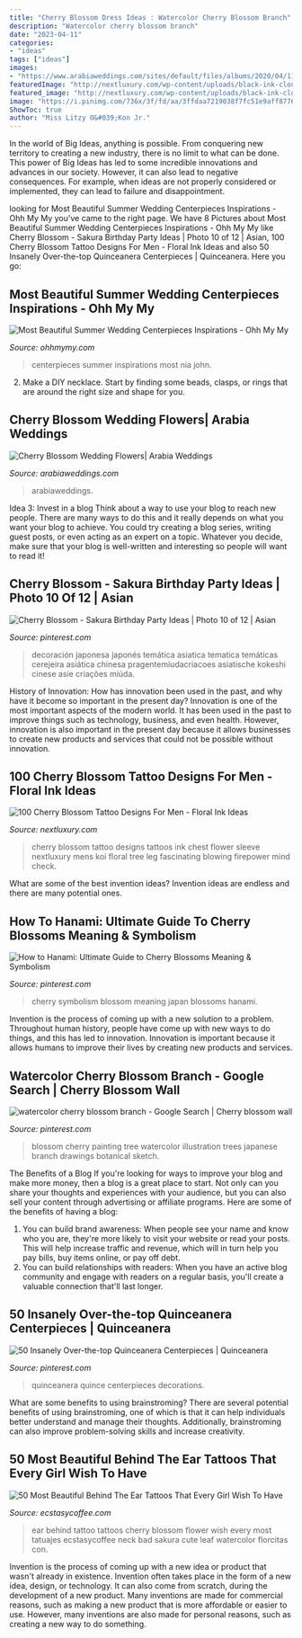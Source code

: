 ```yaml
---
title: "Cherry Blossom Dress Ideas : Watercolor Cherry Blossom Branch"
description: "Watercolor cherry blossom branch"
date: "2023-04-11"
categories:
- "ideas"
tags: ["ideas"]
images:
- "https://www.arabiaweddings.com/sites/default/files/albums/2020/04/11/cherry_blossom_wedding_2.jpg"
featuredImage: "http://nextluxury.com/wp-content/uploads/black-ink-clouds-cherry-blossom-mens-chest-tattoos.jpg"
featured_image: "http://nextluxury.com/wp-content/uploads/black-ink-clouds-cherry-blossom-mens-chest-tattoos.jpg"
image: "https://i.pinimg.com/736x/3f/fd/aa/3ffdaa7219038f7fc51e9aff877646e6.jpg"
ShowToc: true
author: "Miss Litzy O&#039;Kon Jr."
---
```



In the world of Big Ideas, anything is possible. From conquering new territory to creating a new industry, there is no limit to what can be done. This power of Big Ideas has led to some incredible innovations and advances in our society. However, it can also lead to negative consequences. For example, when ideas are not properly considered or implemented, they can lead to failure and disappointment.

	

		
looking for Most Beautiful Summer Wedding Centerpieces Inspirations - Ohh My My you've came to the right page. We have 8 Pictures about Most Beautiful Summer Wedding Centerpieces Inspirations - Ohh My My like Cherry Blossom - Sakura Birthday Party Ideas | Photo 10 of 12 | Asian, 100 Cherry Blossom Tattoo Designs For Men - Floral Ink Ideas and also 50 Insanely Over-the-top Quinceanera Centerpieces | Quinceanera. Here you go:
		
    
## Most Beautiful Summer Wedding Centerpieces Inspirations - Ohh My My

<img loading=lazy src="http://ohhmymy.com/wp-content/uploads/2016/05/Grand-Summer-Wedding-Centerpieces.jpg" onerror="this.onerror=null;this.src='https://tse4.mm.bing.net/th?id=OIP.jEqcv08Z_piva2eK5bolBgHaLH&amp;pid=15.1';" alt="Most Beautiful Summer Wedding Centerpieces Inspirations - Ohh My My">

_Source: ohhmymy.com_

>centerpieces summer inspirations most nia john. 

	

2. Make a DIY necklace. Start by finding some beads, clasps, or rings that are around the right size and shape for you.

    
## Cherry Blossom Wedding Flowers| Arabia Weddings

<img loading=lazy src="https://www.arabiaweddings.com/sites/default/files/albums/2020/04/11/cherry_blossom_wedding_2.jpg" onerror="this.onerror=null;this.src='https://tse1.mm.bing.net/th?id=OIP.c6uvVryT1HGKKaiUP64x8AHaKH&amp;pid=15.1';" alt="Cherry Blossom Wedding Flowers| Arabia Weddings">

_Source: arabiaweddings.com_

>arabiaweddings. 

	

Idea 3: Invest in a blog
Think about a way to use your blog to reach new people. There are many ways to do this and it really depends on what you want your blog to achieve. You could try creating a blog series, writing guest posts, or even acting as an expert on a topic. Whatever you decide, make sure that your blog is well-written and interesting so people will want to read it!

    
## Cherry Blossom - Sakura Birthday Party Ideas | Photo 10 Of 12 | Asian

<img loading=lazy src="https://i.pinimg.com/736x/3f/fd/aa/3ffdaa7219038f7fc51e9aff877646e6.jpg" onerror="this.onerror=null;this.src='https://tse3.mm.bing.net/th?id=OIP.vBD7kKPsZ5JnZfyJRAaVIQHaLG&amp;pid=15.1';" alt="Cherry Blossom - Sakura Birthday Party Ideas | Photo 10 of 12 | Asian">

_Source: pinterest.com_

>decoración japonesa japonés temática asiatica tematica temáticas cerejeira asiática chinesa pragentemiudacriacoes asiatische kokeshi cinese asie criações miúda. 

	

History of Innovation: How has innovation been used in the past, and why have it become so important in the present day?
Innovation is one of the most important aspects of the modern world. It has been used in the past to improve things such as technology, business, and even health. However, innovation is also important in the present day because it allows businesses to create new products and services that could not be possible without innovation.

    
## 100 Cherry Blossom Tattoo Designs For Men - Floral Ink Ideas

<img loading=lazy src="http://nextluxury.com/wp-content/uploads/black-ink-clouds-cherry-blossom-mens-chest-tattoos.jpg" onerror="this.onerror=null;this.src='https://tse4.mm.bing.net/th?id=OIP.sVVAJGb-6mxQ2KJfbuwc7wHaHr&amp;pid=15.1';" alt="100 Cherry Blossom Tattoo Designs For Men - Floral Ink Ideas">

_Source: nextluxury.com_

>cherry blossom tattoo designs tattoos ink chest flower sleeve nextluxury mens koi floral tree leg fascinating blowing firepower mind check. 

	

What are some of the best invention ideas?
Invention ideas are endless and there are many potential ones.

    
## How To Hanami: Ultimate Guide To Cherry Blossoms Meaning &amp; Symbolism

<img loading=lazy src="https://i.pinimg.com/736x/27/fc/57/27fc57cf8bd1281166bd756af7fc0211.jpg" onerror="this.onerror=null;this.src='https://tse2.mm.bing.net/th?id=OIP.bjfBRKNZF1Gp4ybdqxNKYQHaPB&amp;pid=15.1';" alt="How to Hanami: Ultimate Guide to Cherry Blossoms Meaning &amp; Symbolism">

_Source: pinterest.com_

>cherry symbolism blossom meaning japan blossoms hanami. 

	

Invention is the process of coming up with a new solution to a problem. Throughout human history, people have come up with new ways to do things, and this has led to innovation. Innovation is important because it allows humans to improve their lives by creating new products and services.

    
## Watercolor Cherry Blossom Branch - Google Search | Cherry Blossom Wall

<img loading=lazy src="https://i.pinimg.com/736x/d2/ea/9a/d2ea9ae031ac720a45d2698a04cc0eef.jpg" onerror="this.onerror=null;this.src='https://tse3.mm.bing.net/th?id=OIP.03-mkj3Y79c9jZZ7ogGimQHaFX&amp;pid=15.1';" alt="watercolor cherry blossom branch - Google Search | Cherry blossom wall">

_Source: pinterest.com_

>blossom cherry painting tree watercolor illustration trees japanese branch drawings botanical sketch. 

	

The Benefits of a Blog
If you're looking for ways to improve your blog and make more money, then a blog is a great place to start. Not only can you share your thoughts and experiences with your audience, but you can also sell your content through advertising or affiliate programs. Here are some of the benefits of having a blog: 
1) You can build brand awareness: When people see your name and know who you are, they're more likely to visit your website or read your posts. This will help increase traffic and revenue, which will in turn help you pay bills, buy items online, or pay off debt. 
2) You can build relationships with readers: When you have an active blog community and engage with readers on a regular basis, you'll create a valuable connection that'll last longer.

    
## 50 Insanely Over-the-top Quinceanera Centerpieces | Quinceanera

<img loading=lazy src="https://i.pinimg.com/736x/20/31/84/2031841008341e7786d024c455281773--grand-entrance-quince-ideas.jpg?b=t" onerror="this.onerror=null;this.src='https://tse2.mm.bing.net/th?id=OIP.qP0HNPCiuJ-XtVZlzwlWcwHaLH&amp;pid=15.1';" alt="50 Insanely Over-the-top Quinceanera Centerpieces | Quinceanera">

_Source: pinterest.com_

>quinceanera quince centerpieces decorations. 

	

What are some benefits to using brainstroming?
There are several potential benefits of using brainstroming, one of which is that it can help individuals better understand and manage their thoughts. Additionally, brainstroming can also improve problem-solving skills and increase creativity.

    
## 50 Most Beautiful Behind The Ear Tattoos That Every Girl Wish To Have

<img loading=lazy src="http://www.ecstasycoffee.com/wp-content/uploads/2016/08/Cherry-Blossom-Ear-Tattoo.jpg" onerror="this.onerror=null;this.src='https://tse2.mm.bing.net/th?id=OIP.l1tJ8t-EL3olxlq1O9q1ggHaLH&amp;pid=15.1';" alt="50 Most Beautiful Behind The Ear Tattoos That Every Girl Wish To Have">

_Source: ecstasycoffee.com_

>ear behind tattoo tattoos cherry blossom flower wish every most tatuajes ecstasycoffee neck bad sakura cute leaf watercolor florcitas con. 

	

Invention is the process of coming up with a new idea or product that wasn't already in existence. Invention often takes place in the form of a new idea, design, or technology. It can also come from scratch, during the development of a new product. Many inventions are made for commercial reasons, such as making a new product that is more affordable or easier to use. However, many inventions are also made for personal reasons, such as creating a new way to do something.

